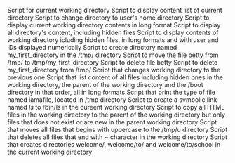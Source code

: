 Script for current working directory
Script to display content list of current directory
Script to change directory to user's home directory
Script to display current working directory contents in long format
Script to display all directory's content, including hidden files
Script to display contents of working directory icluding hidden files, in long formats and with user and IDs displayed numerically
Script to create directory named my_first_directory in the /tmp/ directory
Script to move the file betty from /tmp/ to /tmp/my_first_directory
Script to delete file betty
Script to delete my_first_directory from /tmp/
Script that changes working directory to the previous one
Script that list content of all files including hidden ones in the working directory, the parent of the working directory and the /boot directory in that order, all in long formats
Script that print the type of file named iamafile, located in /tmp directory
Script to create a symbolic link named _ls_ to /bin/ls in the cureent working directory
Script to copy all HTML files in the working directory to the parent of the working directory but only files that does not exist or are new in the parent working directory
Script that moves all files that begins with uppercase to the /tmp/u directory
Script that deletes all files that end with ~ character in the working directory
Script that creates directories welcome/, welcome/to/ and welcome/to/school in the current working directory
